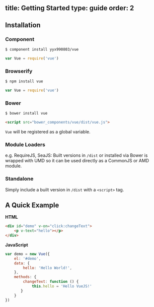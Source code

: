 title: Getting Started
type: guide
order: 2
---
## Installation

### Component

``` bash
$ component install yyx990803/vue
```
```js
var Vue = require('vue')
```

### Browserify

``` bash
$ npm install vue
```
```js
var Vue = require('vue')
```

### Bower

``` bash
$ bower install vue
```
``` html
<script src="bower_components/vue/dist/vue.js">
```
`Vue` will be registered as a global variable.

### Module Loaders

e.g. RequireJS, SeaJS: Built versions in `/dist` or installed via Bower is wrapped with UMD so it can be used directly as a CommonJS or AMD module.

### Standalone

Simply include a built version in `/dist` with a `<script>` tag.

## A Quick Example

**HTML**

``` html
<div id="demo" v-on="click:changeText">
    <p v-text="hello"></p>
</div>
```

**JavaScript**

``` js
var demo = new Vue({
    el: '#demo',
    data: {
        hello: 'Hello World!',
    },
    methods: {
        changeText: function () {
            this.hello = 'Hello VueJS!'
       }    
    }
})
```